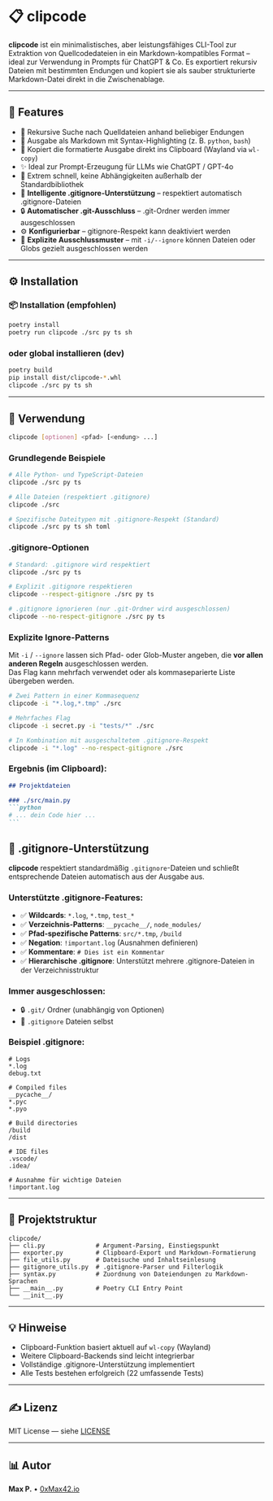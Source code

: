 # 📋 clipcode

**clipcode** ist ein minimalistisches, aber leistungsfähiges CLI-Tool zur Extraktion von Quellcodedateien in ein Markdown-kompatibles Format – ideal zur Verwendung in Prompts für ChatGPT & Co.
Es exportiert rekursiv Dateien mit bestimmten Endungen und kopiert sie als sauber strukturierte Markdown-Datei direkt in die Zwischenablage.

---

## 🚀 Features

* 🔎 Rekursive Suche nach Quelldateien anhand beliebiger Endungen
* 📃 Ausgabe als Markdown mit Syntax-Highlighting (z. B. `python`, `bash`)
* 🔹 Kopiert die formatierte Ausgabe direkt ins Clipboard (Wayland via `wl-copy`)
* ✨ Ideal zur Prompt-Erzeugung für LLMs wie ChatGPT / GPT-4o
* 🚀 Extrem schnell, keine Abhängigkeiten außerhalb der Standardbibliothek
* 🚫 **Intelligente .gitignore-Unterstützung** – respektiert automatisch .gitignore-Dateien
* 🔒 **Automatischer .git-Ausschluss** – .git-Ordner werden immer ausgeschlossen
* ⚙️ **Konfigurierbar** – gitignore-Respekt kann deaktiviert werden
* 🚫 **Explizite Ausschlussmuster** – mit `-i/--ignore` können Dateien oder Globs gezielt ausgeschlossen werden

---

## ⚙️ Installation

### 📦 Installation (empfohlen)

```bash
poetry install
poetry run clipcode ./src py ts sh
```

### oder global installieren (dev)

```bash
poetry build
pip install dist/clipcode-*.whl
clipcode ./src py ts sh
```

---

## 🔀 Verwendung

```bash
clipcode [optionen] <pfad> [<endung> ...]
```

### Grundlegende Beispiele

```bash
# Alle Python- und TypeScript-Dateien
clipcode ./src py ts

# Alle Dateien (respektiert .gitignore)
clipcode ./src

# Spezifische Dateitypen mit .gitignore-Respekt (Standard)
clipcode ./src py ts sh toml
```

### .gitignore-Optionen

```bash
# Standard: .gitignore wird respektiert
clipcode ./src py ts

# Explizit .gitignore respektieren
clipcode --respect-gitignore ./src py ts

# .gitignore ignorieren (nur .git-Ordner wird ausgeschlossen)
clipcode --no-respect-gitignore ./src py ts
```

### Explizite Ignore-Patterns

Mit `-i` / `--ignore` lassen sich Pfad- oder Glob-Muster angeben, die **vor allen anderen Regeln** ausgeschlossen werden.  
Das Flag kann mehrfach verwendet oder als kommaseparierte Liste übergeben werden.

```bash
# Zwei Pattern in einer Kommasequenz
clipcode -i "*.log,*.tmp" ./src

# Mehrfaches Flag
clipcode -i secret.py -i "tests/*" ./src

# In Kombination mit ausgeschaltetem .gitignore-Respekt
clipcode -i "*.log" --no-respect-gitignore ./src
```

### Ergebnis (im Clipboard):

````markdown
## Projektdateien

### ./src/main.py
```python
# ... dein Code hier ...
```
````

## 🚫 .gitignore-Unterstützung

**clipcode** respektiert standardmäßig `.gitignore`-Dateien und schließt entsprechende Dateien automatisch aus der Ausgabe aus.

### Unterstützte .gitignore-Features:
- ✅ **Wildcards**: `*.log`, `*.tmp`, `test_*`
- ✅ **Verzeichnis-Patterns**: `__pycache__/`, `node_modules/`
- ✅ **Pfad-spezifische Patterns**: `src/*.tmp`, `/build`
- ✅ **Negation**: `!important.log` (Ausnahmen definieren)
- ✅ **Kommentare**: `# Dies ist ein Kommentar`
- ✅ **Hierarchische .gitignore**: Unterstützt mehrere .gitignore-Dateien in der Verzeichnisstruktur

### Immer ausgeschlossen:
- 🔒 `.git/` Ordner (unabhängig von Optionen)
- 📄 `.gitignore` Dateien selbst

### Beispiel .gitignore:
```gitignore
# Logs
*.log
debug.txt

# Compiled files
__pycache__/
*.pyc
*.pyo

# Build directories
/build
/dist

# IDE files
.vscode/
.idea/

# Ausnahme für wichtige Dateien
!important.log
```

---

## 📁 Projektstruktur

```text
clipcode/
├── cli.py              # Argument-Parsing, Einstiegspunkt
├── exporter.py         # Clipboard-Export und Markdown-Formatierung
├── file_utils.py       # Dateisuche und Inhaltseinlesung
├── gitignore_utils.py  # .gitignore-Parser und Filterlogik
├── syntax.py           # Zuordnung von Dateiendungen zu Markdown-Sprachen
├── __main__.py         # Poetry CLI Entry Point
└── __init__.py
```

---

## 💡 Hinweise

* Clipboard-Funktion basiert aktuell auf `wl-copy` (Wayland)
* Weitere Clipboard-Backends sind leicht integrierbar
* Vollständige .gitignore-Unterstützung implementiert
* Alle Tests bestehen erfolgreich (22 umfassende Tests)

---

## ✍️ Lizenz

MIT License — siehe [LICENSE](./LICENSE)

---

## 📊 Autor

**Max P.** • [0xMax42.io](https://0xmax42.io)
